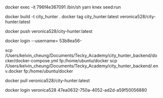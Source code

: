 docker exec -it 796f4e367091 /bin/sh
yarn knex seed:run

docker build -t city_hunter .
docker tag city_hunter:latest veronica528/city-hunter:latest

<!-- docker push image -->

docker push veronica528/city-hunter:latest

<!-- Change docker account -->

docker login --username=
53b8ea56-

<!-- copy file and paste to ec2:enviroment -->

scp /Users/kelvin_cheung/Documents/Tecky_Academy/city_hunter_backend/docker/docker-compose.yml fp:/home/ubuntu/docker
scp /Users/kelvin_cheung/Documents/Tecky_Academy/city_hunter_backend/.env.docker fp:/home/ubuntu/docker

<!-- docker pull -->

docker pull veronica528/city-hunter:latest

docker login
veronica528
47ea0632-750a-4052-ad2d-a59f50056880

